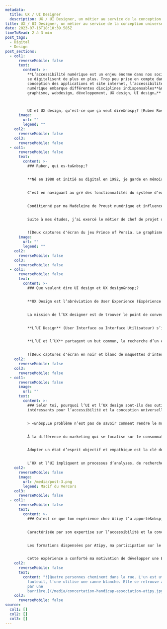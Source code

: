```yaml
---
metadata:
  title: UX / UI Designer
  description: UX / UI Designer, un métier au service de la conception universelle
title: UX / UI Designer, un métier au service de la conception universelle
date: 2023-07-16T18:10:39.585Z
timeToRead: 2 à 3 min
post_tags:
  - Digital
  - Design
post_sections:
  - col1:
      reverseMobile: false
      text:
        content: >-
          **L’accessibilité numérique est un enjeu énorme dans nos sociétés qui
          se digitalisent de plus en plus. Trop peu prise en compte dans la
          conception des applications et site internet, l’accessibilité
          numérique embarque différentes disciplines indispensables**&nbsp;**:
          graphisme, webdesign, développement, UX design, UI design…**



          UI et UX design, qu’est-ce que ça veut dire&nbsp;? [Ruben Rossignol,](https://www.linkedin.com/in/ruben-rossignol-886897121/) en stage au sein de l’équipe Atipy – Agence Adéquat, UX et UI designer, nous explique son métier.
      image:
        url: ""
        legend: ""
    col2:
      reverseMobile: false
    col3:
      reverseMobile: false
  - col1:
      reverseMobile: false
      text:
        content: >-
          ### Ruben, qui es-tu&nbsp;?


          **Né en 1988 et initié au digital en 1992, je garde en mémoire (vive) mes premiers clics sur l’ordinateur familial dont le logotype était une pomme croquée aux couleurs arc-en-ciel**.


          C’est en naviguant au gré des fonctionnalités du système d’exploitation Mac, en bidouillant le logiciel d’infographie Adobe Photoshop ou en re-jouant inlassablement le premier niveau de Prince Of Persia que je suis devenu «&nbsp;Utilisateur&nbsp;».


          Conditionné par ma Madeleine de Proust numérique et influencé par les médias de masse, je me suis naturellement dirigé vers un cursus universitaire dans le domaine de la Communication et du Marketing.


          Suite à mes études, j’ai exercé le métier de chef de projet digital et chargé d’études marketing. Au cours de ces expériences professionnelles, je portais un intérêt particulier à l’analyse des besoins du client et de la cible, à la phase de conception éditoriale et au maquettage des solutions digitales, raison pour laquelle je me suis spécialisé en UX/UI Design.


          ![Deux captures d'écran du jeu Prince of Persia. Le graphisme est celui des années 90, les images sont pixelisées. On retrouve deux types de décors : l'un dans un vieux château avec un squelette, l'autre dans un palais des Milles et une nuits.](/media/prince-of-persia-ruben-rossignol.jpg)
      image:
        url: ""
        legend: ""
    col2:
      reverseMobile: false
    col3:
      reverseMobile: false
  - col1:
      reverseMobile: false
      text:
        content: >-
          ### Que veulent dire UI design et UX design&nbsp;?


          **UX Design est l’abréviation de User Experience (Expérience Utilisateur). On parle aussi d’ergonomie d’interfaces et d’utilisabilité. Elle est associée à la qualité du vécu de l’utilisateur et s’applique aux interfaces physiques comme virtuelles.**


          La mission de l’UX designer est de trouver le point de convergence entre les besoins de l’entreprise et ceux des utilisateurs finaux afin de construire conjointement une solution fonctionnelle, évolutive et accessible.


          **L’UI Design** (User Interface ou Interface Utilisateur) s’intéresse à la forme, à l’apparence d’une solution matérielle ou numérique. Le concepteur UI a pour objectif la création graphique d’une interface attrayante, accessible et fonctionnelle en adéquation avec les stratégies et maquettes UX définies en amont.


          **L’UI et l’UX** partagent un but commun, la recherche d’un équilibre entre esthétisme, innovation et accessibilité.


          ![Deux captures d'écran en noir et blanc de maquettes d'interface pour un agenda et un tableau de bord.](/media/atipy_ruben_rossignol_maquettes_ui_design_interface.jpg)
    col2:
      reverseMobile: false
    col3:
      reverseMobile: false
  - col1:
      reverseMobile: false
      image:
        url: ""
      text:
        content: >-
          ### Selon toi, pourquoi l’UI et l’UX design sont-ils des outils
          intéressants pour l’accessibilité et la conception universelle&nbsp;?


          > «&nbsp;Le problème n’est pas de savoir comment rendre le monde plus technologique. Il s’agit de savoir comment rendre le monde plus humain à nouveau.&nbsp;» – John Maeda


          À la différence du marketing qui se focalise sur le consommateur, l’UX se concentre sur l’utilisateur. L’objectif est que le produit final réponde à ses attentes réelles et non pas à une interprétation de celles-ci.


          Adopter un état d’esprit objectif et empathique est la clé de l’amorce de chaque projet UX/UI. Chaque problématique a ses solutions. L’important est de définir clairement le problème afin d’utiliser les méthodes et les outils adéquats.


          L’UX et l’UI impliquent un processus d’analyses, de recherches, de stratégies techniques, de maquettage, de tests d’utilisabilité et de conception graphique et éditoriale. Ces étapes permettent d’être au plus proche des besoins des utilisateurs finaux dans toute leur diversité.
    col2:
      reverseMobile: false
      image:
        url: /media/post-3.png
        legend: Macif du Vercors
    col3:
      reverseMobile: false
  - col1:
      reverseMobile: false
      text:
        content: >-
          ### Qu’est ce que ton expérience chez Atipy t’a apporté&nbsp;?


          Caractérisée par son expertise sur l’accessibilité et la conception universelle, Atipy m’a transmis des valeurs et enseignements théoriques et pratiques dans le domaine de la diversité et de l’inclusion.


          Les formations dispensées par Atipy, ma participation sur le terrain à des phases de tests utilisateurs et mon implication dans les projets digitaux m’ont apporté des connaissances spécifiques en accessibilité.


          Cette expérience a conforté ma motivation de développer une Expérience Utilisateur toujours plus éthique, sociale, humaine et universelle.
    col2:
      reverseMobile: false
      text:
        content: "![Quatre personnes cheminent dans la rue. L'un est utilisateur de
          fauteuil, l'une utilise une canne blanche. Elle se retrouve arrêtée
          par une
          barrière.](/media/concertation-handicap-association-atipy.jpg)"
    col3:
      reverseMobile: false
source:
  col1: []
  col2: []
  col3: []
---
```

